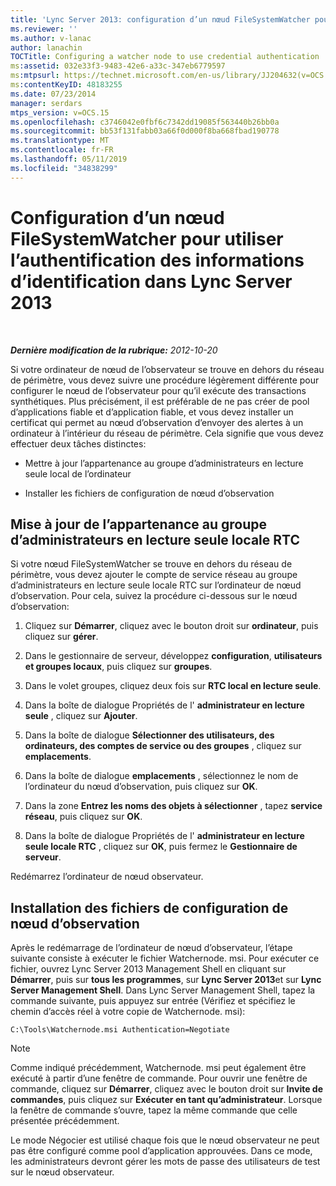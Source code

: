 ```yaml
---
title: 'Lync Server 2013: configuration d’un nœud FileSystemWatcher pour utiliser l’authentification des informations d’identification'
ms.reviewer: ''
ms.author: v-lanac
author: lanachin
TOCTitle: Configuring a watcher node to use credential authentication
ms:assetid: 032e33f3-9483-42e6-a33c-347eb6779597
ms:mtpsurl: https://technet.microsoft.com/en-us/library/JJ204632(v=OCS.15)
ms:contentKeyID: 48183255
ms.date: 07/23/2014
manager: serdars
mtps_version: v=OCS.15
ms.openlocfilehash: c3746042e0fbf6c7342dd19085f563440b26bb0a
ms.sourcegitcommit: bb53f131fabb03a66f0d000f8ba668fbad190778
ms.translationtype: MT
ms.contentlocale: fr-FR
ms.lasthandoff: 05/11/2019
ms.locfileid: "34838299"
---
```

<div data-xmlns="http://www.w3.org/1999/xhtml">

<div class="topic" data-xmlns="http://www.w3.org/1999/xhtml" data-msxsl="urn:schemas-microsoft-com:xslt" data-cs="http://msdn.microsoft.com/en-us/">

<div data-asp="http://msdn2.microsoft.com/asp">

# <a name="configuring-a-watcher-node-to-use-credential-authentication-in-lync-server-2013"></a>Configuration d’un nœud FileSystemWatcher pour utiliser l’authentification des informations d’identification dans Lync Server 2013

</div>

<div id="mainSection">

<div id="mainBody">

<span> </span>

_**Dernière modification de la rubrique:** 2012-10-20_

Si votre ordinateur de nœud de l’observateur se trouve en dehors du réseau de périmètre, vous devez suivre une procédure légèrement différente pour configurer le nœud de l’observateur pour qu’il exécute des transactions synthétiques. Plus précisément, il est préférable de ne pas créer de pool d’applications fiable et d’application fiable, et vous devez installer un certificat qui permet au nœud d’observation d’envoyer des alertes à un ordinateur à l’intérieur du réseau de périmètre. Cela signifie que vous devez effectuer deux tâches distinctes:

  - Mettre à jour l’appartenance au groupe d’administrateurs en lecture seule local de l’ordinateur

  - Installer les fichiers de configuration de nœud d’observation

<div>

## <a name="updating-membership-in-the-rtc-local-read-only-administrators-group"></a>Mise à jour de l’appartenance au groupe d’administrateurs en lecture seule locale RTC

Si votre nœud FileSystemWatcher se trouve en dehors du réseau de périmètre, vous devez ajouter le compte de service réseau au groupe d’administrateurs en lecture seule locale RTC sur l’ordinateur de nœud d’observation. Pour cela, suivez la procédure ci-dessous sur le nœud d’observation:

1.  Cliquez sur **Démarrer**, cliquez avec le bouton droit sur **ordinateur**, puis cliquez sur **gérer**.

2.  Dans le gestionnaire de serveur, développez **configuration**, **utilisateurs et groupes locaux**, puis cliquez sur **groupes**.

3.  Dans le volet groupes, cliquez deux fois sur **RTC local en lecture seule**.

4.  Dans la boîte de dialogue Propriétés de l' **administrateur en lecture seule** , cliquez sur **Ajouter**.

5.  Dans la boîte de dialogue **Sélectionner des utilisateurs, des ordinateurs, des comptes de service ou des groupes** , cliquez sur **emplacements**.

6.  Dans la boîte de dialogue **emplacements** , sélectionnez le nom de l’ordinateur du nœud d’observation, puis cliquez sur **OK**.

7.  Dans la zone **Entrez les noms des objets à sélectionner** , tapez **service réseau**, puis cliquez sur **OK**.

8.  Dans la boîte de dialogue Propriétés de l' **administrateur en lecture seule locale RTC** , cliquez sur **OK**, puis fermez le **Gestionnaire de serveur**.

Redémarrez l’ordinateur de nœud observateur.

</div>

<div>

## <a name="installing-the-watcher-node-configuration-files"></a>Installation des fichiers de configuration de nœud d’observation

Après le redémarrage de l’ordinateur de nœud d’observateur, l’étape suivante consiste à exécuter le fichier Watchernode. msi. Pour exécuter ce fichier, ouvrez Lync Server 2013 Management Shell en cliquant sur **Démarrer**, puis sur **tous les programmes**, sur **Lync Server 2013**et sur **Lync Server Management Shell**. Dans Lync Server Management Shell, tapez la commande suivante, puis appuyez sur entrée (Vérifiez et spécifiez le chemin d’accès réel à votre copie de Watchernode. msi):

    C:\Tools\Watchernode.msi Authentication=Negotiate

<div>


> [!NOTE]  
> Comme indiqué précédemment, Watchernode. msi peut également être exécuté à partir d’une fenêtre de commande. Pour ouvrir une fenêtre de commande, cliquez sur <STRONG>Démarrer</STRONG>, cliquez avec le bouton droit sur <STRONG>Invite de commandes</STRONG>, puis cliquez sur <STRONG>Exécuter en tant qu’administrateur</STRONG>. Lorsque la fenêtre de commande s’ouvre, tapez la même commande que celle présentée précédemment.



</div>

Le mode Négocier est utilisé chaque fois que le nœud observateur ne peut pas être configuré comme pool d’application approuvées. Dans ce mode, les administrateurs devront gérer les mots de passe des utilisateurs de test sur le nœud observateur.

</div>

</div>

<span> </span>

</div>

</div>

</div>


